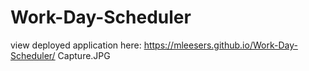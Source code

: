 # Work-Day-Scheduler

view deployed application here: https://mleesers.github.io/Work-Day-Scheduler/
Capture.JPG
